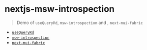 # nextjs-msw-introspection

> Demo of `useQueryRd`, `msw-introspection` and , `next-mui-fabric`

- [`useQueryRd`](https://github.com/agmoss/use-query-rd)
- [`msw-introspection`](https://github.com/neo-andrew-moss/msw-introspection)
- [`next-mui-fabric`](https://github.com/agmoss/nextjs-mui-fabric)